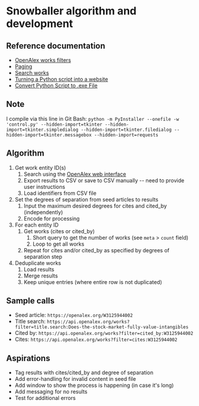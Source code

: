 # Snowballer algorithm and development

## Reference documentation
- [OpenAlex works filters](https://docs.openalex.org/api-entities/works/filter-works)
- [Paging](https://docs.openalex.org/how-to-use-the-api/get-lists-of-entities/paging)
- [Search works](https://docs.openalex.org/api-entities/works/search-works)
- [Turning a Python script into a website](https://blog.pythonanywhere.com/169/)
- [Convert Python Script to .exe File](https://www.geeksforgeeks.org/convert-python-script-to-exe-file/)

## Note
I compile via this line in Git Bash: `python -m PyInstaller --onefile -w 'control.py' --hidden-import=tkinter --hidden-import=tkinter.simpledialog --hidden-import=tkinter.filedialog --hidden-import=tkinter.messagebox --hidden-import=requests`

## Algorithm
1. Get work entity ID(s)
   1. Search using the [OpenAlex web interface](https://openalex.org/)
   1. Export results to CSV or save to CSV manually -- need to provide user instructions
   1. Load identifiers from CSV file
1. Set the degrees of separation from seed articles to results
	1. Input the maximum desired degrees for cites and cited_by (independently)
	1. Encode for processing
1. For each entity ID
   1. Get works (cites or cited_by)
      1. Short query to get the number of works (see `meta` > `count` field)
      1. Loop to get all works
   1. Repeat for cites and/or cited_by as specified by degrees of separation step
1. Deduplicate works
   1. Load results
   1. Merge results
   1. Keep unique entries (where entire row is not duplicated)

## Sample calls
- Seed article: `https://openalex.org/W3125944002`
- Title search: `https://api.openalex.org/works?filter=title.search:Does-the-stock-market-fully-value-intangibles`
- Cited by: `https://api.openalex.org/works?filter=cited_by:W3125944002`
- Cites: `https://api.openalex.org/works?filter=cites:W3125944002`

## Aspirations
- Tag results with cites/cited_by and degree of separation
- Add error-handling for invalid content in seed file
- Add window to show the process is happening (in case it's long)
- Add messaging for no results
- Test for additional errors
